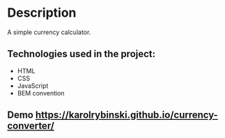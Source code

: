 # Description

A simple currency calculator.

## Technologies used in the project:

- HTML
- CSS
- JavaScript
- BEM convention

## Demo https://karolrybinski.github.io/currency-converter/

